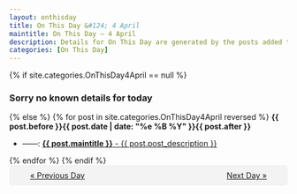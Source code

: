 ```yaml
---
layout: onthisday
title: On This Day &#124; 4 April
maintitle: On This Day — 4 April
description: Details for On This Day are generated by the posts added to the website so the content is subject to changes/updates over time.
categories: [On This Day]
---
```


{% if site.categories.OnThisDay4April == null %}
<h3>Sorry no known details for today</h3>
{% else %}
{% for post in site.categories.OnThisDay4April reversed %}
<strong>{{ post.before }}{{ post.date | date: "%e %B %Y" }}{{ post.after }}</strong>
<ul>
<li> ——: <a class="{{ post.class }}" href="{{ post.url }}"><strong>{{ post.maintitle }}</strong> - {{ post.post_description }}</a></li>
</ul>
{% endfor %}
{% endif %}
<br />
<div style="background-color: #f3f3f3; padding: 10px; border-radius: 5px; text-align: center; display: flex; justify-content: space-evenly;">
<a href="/onthisday/04/04-03">« Previous Day</a>
<span style="visibility:hidden;">[ Visit Leap Year February 29 ]</span>
<a href="/onthisday/04/04-05">Next Day »</a>
</div>
